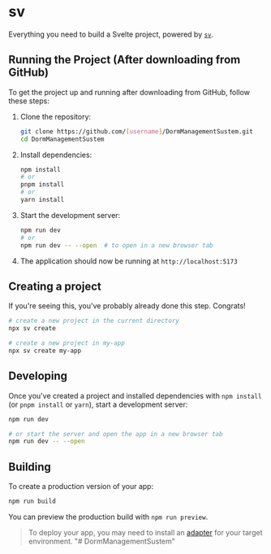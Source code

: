 # sv

Everything you need to build a Svelte project, powered by [`sv`](https://github.com/sveltejs/cli).

## Running the Project (After downloading from GitHub)

To get the project up and running after downloading from GitHub, follow these steps:

1. Clone the repository:
   ```bash
   git clone https://github.com/[username]/DormManagementSustem.git
   cd DormManagementSustem
   ```

2. Install dependencies:
   ```bash
   npm install
   # or
   pnpm install
   # or
   yarn install
   ```

3. Start the development server:
   ```bash
   npm run dev
   # or
   npm run dev -- --open  # to open in a new browser tab
   ```

4. The application should now be running at `http://localhost:5173`

## Creating a project

If you're seeing this, you've probably already done this step. Congrats!

```bash
# create a new project in the current directory
npx sv create

# create a new project in my-app
npx sv create my-app
```

## Developing

Once you've created a project and installed dependencies with `npm install` (or `pnpm install` or `yarn`), start a development server:

```bash
npm run dev

# or start the server and open the app in a new browser tab
npm run dev -- --open
```

## Building

To create a production version of your app:

```bash
npm run build
```

You can preview the production build with `npm run preview`.

> To deploy your app, you may need to install an [adapter](https://svelte.dev/docs/kit/adapters) for your target environment.
"# DormManagementSustem" 
